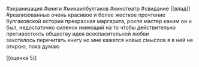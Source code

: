  #экранизация #книги #михаилбулгаков #кинотеатр #свидание [[влад]]
#реализованные 
очень красивое и более жесткое прочтение булгаковской истории 
прекрасная маргарита, рохля мастер каким он и был, недостаточно силенок имеющий на то чтобы действительно противостоять обществу
идея всеспасительной любви  
захотелось перечитать книгу но мне кажется новых смыслов я в ней не открою, пока думаю

[[оценка 5]]